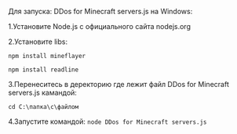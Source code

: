 Для запуска: DDos for Minecraft servers.js на Windows:

1.Установите Node.js с официального сайта nodejs.org

2.Установите libs:

```npm install mineflayer```

```npm install readline```

3.Перенеситесь в деректорию где лежит файл DDos for Minecraft servers.js камандой:

```cd C:\папка\с\файлом```

4.Запустите командой:
```node DDos for Minecraft servers.js```
